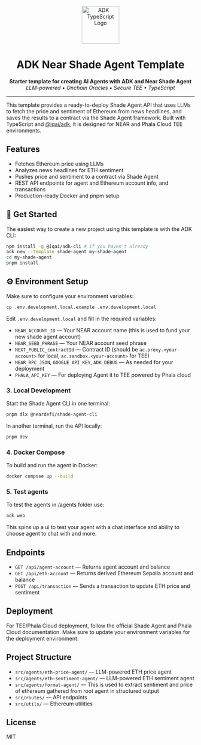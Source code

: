 
<div align="center">
	<img src="https://files.catbox.moe/vumztw.png" alt="ADK TypeScript Logo" width="100" />
	<br/>
	<h1>ADK Near Shade Agent Template</h1>
	<b>Starter template for creating AI Agents with ADK and Near Shade Agent</b>
	<br/>
		<i>LLM-powered • Onchain Oracles • Secure TEE • TypeScript</i>
</div>

---

This template provides a ready-to-deploy Shade Agent API that uses LLMs to fetch the price and sentiment of Ethereum from news headlines, and saves the results to a contract via the Shade Agent framework. Built with TypeScript and [@iqai/adk](https://www.npmjs.com/package/@iqai/adk), it is designed for NEAR and Phala Cloud TEE environments.

## Features

- Fetches Ethereum price using LLMs
- Analyzes news headlines for ETH sentiment
- Pushes price and sentiment to a contract via Shade Agent
- REST API endpoints for agent and Ethereum account info, and transactions
- Production-ready Docker and pnpm setup

## 🚀 Get Started

The easiest way to create a new project using this template is with the ADK CLI:

```bash
npm install -g @iqai/adk-cli # if you haven't already
adk new --template shade-agent my-shade-agent
cd my-shade-agent
pnpm install
```

## ⚙️ Environment Setup
Make sure to configure your environment variables:

```bash
cp .env.development.local.example .env.development.local
```

Edit `.env.development.local` and fill in the required variables:

- `NEAR_ACCOUNT_ID` — Your NEAR account name (this is used to fund your new shade agent account)
- `NEAR_SEED_PHRASE` — Your NEAR account seed phrase
- `NEXT_PUBLIC_contractId` — Contract ID (should be `ac.proxy.<your-account>` for local, `ac.sandbox.<your-account>` for TEE)
- `NEAR_RPC_JSON`, `GOOGLE_API_KEY`, `ADK_DEBUG` — As needed for your deployment
- `PHALA_API_KEY` — For deploying Agent it to TEE powered by Phala cloud

### 3. Local Development

Start the Shade Agent CLI in one terminal:

```bash
pnpm dlx @neardefi/shade-agent-cli
```

In another terminal, run the API locally:

```bash
pnpm dev
```

### 4. Docker Compose

To build and run the agent in Docker:

```bash
docker compose up --build
```


### 5. Test agents

To test the agents in /agents folder use: 

```bash
adk web
```

This spins up a ui to test your agent with a chat interface and ability to choose agent to chat with and more.


## Endpoints

- `GET /api/agent-account` — Returns agent account and balance
- `GET /api/eth-account` — Returns derived Ethereum Sepolia account and balance
- `POST /api/transaction` — Sends a transaction to update ETH price and sentiment

## Deployment

For TEE/Phala Cloud deployment, follow the official Shade Agent and Phala Cloud documentation. Make sure to update your environment variables for the deployment environment.

## Project Structure

- `src/agents/eth-price-agent/` — LLM-powered ETH price agent
- `src/agents/eth-sentiment-agent/` — LLM-powered ETH sentiment agent
- `src/agents/format-agent/` — This is used to extract sentiment and price of ethereum gathered from root agent in structured output
- `src/routes/` — API endpoints
- `src/utils/` — Ethereum utilities

## License

MIT

